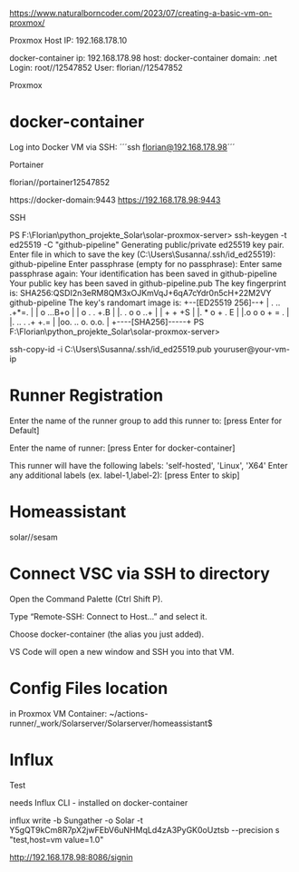 https://www.naturalborncoder.com/2023/07/creating-a-basic-vm-on-proxmox/

Proxmox Host IP: 192.168.178.10


docker-container
 ip: 192.168.178.98
 host: docker-container
 domain: .net
 Login:
    root//12547852
    User: florian//12547852 


Proxmox


# docker-container

Log into Docker VM via SSH: 
    ´´´ssh florian@192.168.178.98´´´


Portainer

florian//portainer12547852


https://docker-domain:9443
https://192.168.178.98:9443



SSH

PS F:\Florian\python_projekte_Solar\solar-proxmox-server> ssh-keygen -t ed25519 -C "github-pipeline"
Generating public/private ed25519 key pair.
Enter file in which to save the key (C:\Users\Susanna/.ssh/id_ed25519): github-pipeline
Enter passphrase (empty for no passphrase): 
Enter same passphrase again: 
Your identification has been saved in github-pipeline
Your public key has been saved in github-pipeline.pub
The key fingerprint is:
SHA256:QSDI2n3eRM8QM3xOJKmVqJ+6qA7cYdr0n5cH+22M2VY github-pipeline
The key's randomart image is:
+--[ED25519 256]--+
| . .. .+*=.      |
|  o  ...B+o      |
| o . . +.B       |
|. . o o ..+      |
|   + + +S        |
|. * o + .    E |
|.o o o    + = .  |
|.  .. . .+ +.=   |
|oo. .. o. o.o.   |
+----[SHA256]-----+
PS F:\Florian\python_projekte_Solar\solar-proxmox-server> 


ssh-copy-id -i C:\Users\Susanna/.ssh/id_ed25519.pub youruser@your-vm-ip


# Runner Registration

Enter the name of the runner group to add this runner to: [press Enter for Default] 

Enter the name of runner: [press Enter for docker-container]

This runner will have the following labels: 'self-hosted', 'Linux', 'X64'
Enter any additional labels (ex. label-1,label-2): [press Enter to skip]

# Homeassistant

solar//sesam


# Connect VSC via SSH to directory

Open the Command Palette (Ctrl Shift P).

Type “Remote-SSH: Connect to Host…” and select it.

Choose docker-container (the alias you just added).

VS Code will open a new window and SSH you into that VM.


# Config Files location

in Proxmox VM Container:
~/actions-runner/_work/Solarserver/Solarserver/homeassistant$


# Influx

Test

needs Influx CLI - installed on docker-container

influx write -b Sungather -o Solar -t Y5gQT9kCm8R7pX2jwFEbV6uNHMqLd4zA3PyGK0oUztsb --precision s "test,host=vm value=1.0"

http://192.168.178.98:8086/signin